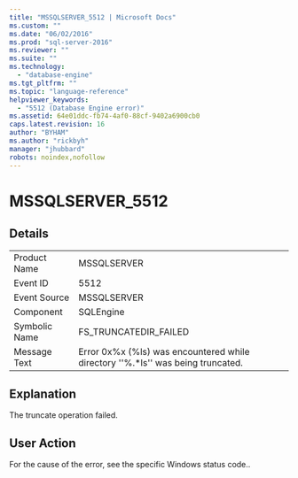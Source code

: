 ```yaml
---
title: "MSSQLSERVER_5512 | Microsoft Docs"
ms.custom: ""
ms.date: "06/02/2016"
ms.prod: "sql-server-2016"
ms.reviewer: ""
ms.suite: ""
ms.technology: 
  - "database-engine"
ms.tgt_pltfrm: ""
ms.topic: "language-reference"
helpviewer_keywords: 
  - "5512 (Database Engine error)"
ms.assetid: 64e01ddc-fb74-4af0-88cf-9402a6900cb0
caps.latest.revision: 16
author: "BYHAM"
ms.author: "rickbyh"
manager: "jhubbard"
robots: noindex,nofollow
---
```

# MSSQLSERVER_5512
  
## Details  
  
|||  
|-|-|  
|Product Name|MSSQLSERVER|  
|Event ID|5512|  
|Event Source|MSSQLSERVER|  
|Component|SQLEngine|  
|Symbolic Name|FS_TRUNCATEDIR_FAILED|  
|Message Text|Error 0x%x (%ls) was encountered while directory ''%.*ls'' was being truncated.|  
  
## Explanation  
The truncate operation failed.  
  
## User Action  
For the cause of the error, see the specific Windows status code..  
  
